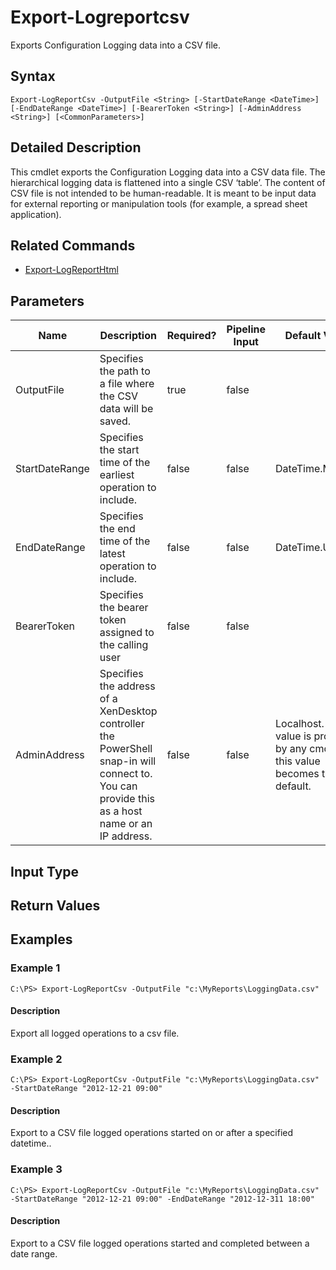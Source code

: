 ﻿
# Export-Logreportcsv
Exports Configuration Logging data into a CSV file.
## Syntax
```
Export-LogReportCsv -OutputFile <String> [-StartDateRange <DateTime>] [-EndDateRange <DateTime>] [-BearerToken <String>] [-AdminAddress <String>] [<CommonParameters>]
```
## Detailed Description
This cmdlet exports the Configuration Logging data into a CSV data file. The hierarchical logging data is flattened into a single CSV ‘table’. The content of CSV file is not intended to be human-readable. It is meant to be input data for external reporting or manipulation tools (for example, a spread sheet application).


## Related Commands

* [Export-LogReportHtml](../Export-LogReportHtml/)
## Parameters
| Name   | Description | Required? | Pipeline Input | Default Value |
| --- | --- | --- | --- | --- |
| OutputFile | Specifies the path to a file where the CSV data will be saved. | true | false |  |
| StartDateRange | Specifies the start time of the earliest operation to include. | false | false | DateTime.Min |
| EndDateRange | Specifies the end time of the latest operation to include. | false | false | DateTime.UtcNow |
| BearerToken | Specifies the bearer token assigned to the calling user | false | false |  |
| AdminAddress | Specifies the address of a XenDesktop controller the PowerShell snap-in will connect to. You can provide this as a host name or an IP address. | false | false | Localhost. Once a value is provided by any cmdlet, this value becomes the default. |

## Input Type

### 

## Return Values

### 

## Examples

### Example 1
```
C:\PS> Export-LogReportCsv -OutputFile "c:\MyReports\LoggingData.csv"
```
#### Description
Export all logged operations to a csv file.
### Example 2
```
C:\PS> Export-LogReportCsv -OutputFile "c:\MyReports\LoggingData.csv" -StartDateRange "2012-12-21 09:00"
```
#### Description
Export to a CSV file logged operations started on or after a specified datetime..
### Example 3
```
C:\PS> Export-LogReportCsv -OutputFile "c:\MyReports\LoggingData.csv" -StartDateRange "2012-12-21 09:00" -EndDateRange "2012-12-311 18:00"
```
#### Description
Export to a CSV file logged operations started and completed between a date range.
